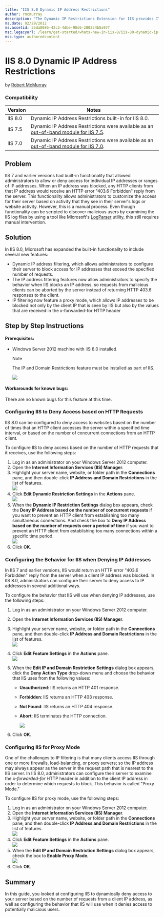 ```yaml
---
title: "IIS 8.0 Dynamic IP Address Restrictions"
author: rmcmurray
description: "The Dynamic IP Restrictions Extension for IIS provides IT Professionals and Hosters a configurable module that helps mitigate or block Denial of Service Atta..."
ms.date: 02/29/2012
ms.assetid: 35da8086-42c3-4dbe-98d6-280254b8a97f
msc.legacyurl: /learn/get-started/whats-new-in-iis-8/iis-80-dynamic-ip-address-restrictions
msc.type: authoredcontent
---
```

# IIS 8.0 Dynamic IP Address Restrictions

by [Robert McMurray](https://github.com/rmcmurray)

### Compatibility

| Version | Notes |
| --- | --- |
| IIS 8.0 | Dynamic IP Address Restrictions built-in for IIS 8.0. |
| IIS 7.5 | Dynamic IP Address Restrictions were available as an [out-of-band module for IIS 7.5](https://www.iis.net/downloads/microsoft/dynamic-ip-restrictions). |
| IIS 7.0 | Dynamic IP Address Restrictions were available as an [out-of-band module for IIS 7.0](https://www.iis.net/downloads/microsoft/dynamic-ip-restrictions). |

<a id="TOC301258515"></a>

## Problem

IIS 7 and earlier versions had built-in functionality that allowed administrators to allow or deny access for individual IP addresses or ranges of IP addresses. When an IP address was blocked, any HTTP clients from that IP address would receive an HTTP error "403.6 Forbidden" reply from the server. This functionality allows administrators to customize the access for their server based on activity that they see in their server's logs or website activity. However, this is a manual process. Even though functionality can be scripted to discover malicious users by examining the IIS log files by using a tool like Microsoft's [LogParser](https://www.microsoft.com/download/details.aspx?id=24659) utility, this still requires manual intervention.

<a id="TOC301258516"></a>

## Solution

In IIS 8.0, Microsoft has expanded the built-in functionality to include several new features:

- Dynamic IP address filtering, which allows administrators to configure their server to block access for IP addresses that exceed the specified number of requests.
- The IP address filtering features now allow administrators to specify the behavior when IIS blocks an IP address, so requests from malicious clients can be aborted by the server instead of returning HTTP 403.6 responses to the client.
- IP filtering now feature a proxy mode, which allows IP addresses to be blocked not only by the client IP that is seen by IIS but also by the values that are received in the x-forwarded-for HTTP header

<a id="TOC301258517"></a>

## Step by Step Instructions

#### Prerequisites:

- Windows Server 2012 machine with IIS 8.0 installed.  
  
    > [!NOTE]
    > The IP and Domain Restrictions feature must be installed as part of IIS.  
  
    ![](iis-80-dynamic-ip-address-restrictions/_static/image1.jpg)

#### Workarounds for known bugs:

There are no known bugs for this feature at this time.

<a id="TOC301448451"></a>

### Configuring IIS to Deny Access based on HTTP Requests

IIS 8.0 can be configured to deny access to websites based on the number of times that an HTTP client accesses the server within a specified time interval, or based on the number of concurrent connections from an HTTP client.

To configure IIS to deny access based on the number of HTTP requests that it receives, use the following steps:

1. Log in as an administrator on your Windows Server 2012 computer.
2. Open the **Internet Information Services (IIS) Manager**.
3. Highlight your server name, website, or folder path in the **Connections** pane, and then double-click **IP Address and Domain Restrictions** in the list of features.  
    [![](iis-80-dynamic-ip-address-restrictions/_static/image2.png)](iis-80-dynamic-ip-address-restrictions/_static/image1.png)
4. Click **Edit Dynamic Restriction Settings** in the **Actions** pane.  
    [![](iis-80-dynamic-ip-address-restrictions/_static/image4.png)](iis-80-dynamic-ip-address-restrictions/_static/image3.png)
5. When the **Dynamic IP Restriction Settings** dialog box appears, check the **Deny IP Address based on the number of concurrent requests** if you want to prevent an HTTP client from establishing too many simultaneous connections. And check the box to **Deny IP Address based on the number of requests over a period of time** if you want to prevent an HTTP client from establishing too many connections within a specific time period.  
    ![](iis-80-dynamic-ip-address-restrictions/_static/image5.png)
6. Click **OK**.

<a id="TOC301448452"></a>

### Configuring the Behavior for IIS when Denying IP Addresses

In IIS 7 and earlier versions, IIS would return an HTTP error "403.6 Forbidden" reply from the server when a client IP address was blocked. In IIS 8.0, administrators can configure their server to deny access to IP addresses in several additional ways.

To configure the behavior that IIS will use when denying IP addresses, use the following steps:

1. Log in as an administrator on your Windows Server 2012 computer.
2. Open the **Internet Information Services (IIS) Manager**.
3. Highlight your server name, website, or folder path in the **Connections** pane, and then double-click **IP Address and Domain Restrictions** in the list of features.  
    [![](iis-80-dynamic-ip-address-restrictions/_static/image3.jpg)](iis-80-dynamic-ip-address-restrictions/_static/image2.jpg)
4. Click **Edit Feature Settings** in the **Actions** pane.  
    [![](iis-80-dynamic-ip-address-restrictions/_static/image7.png)](iis-80-dynamic-ip-address-restrictions/_static/image6.png)
5. When the **Edit IP and Domain Restriction Settings** dialog box appears, click the **Deny Action Type** drop-down menu and choose the behavior that IIS uses from the following values: 

   - **Unauthorized**: IIS returns an HTTP 401 response.
   - **Forbidden**: IIS returns an HTTP 403 response.
   - **Not Found**: IIS returns an HTTP 404 response.
   - **Abort**: IIS terminates the HTTP connection.

     ![](iis-80-dynamic-ip-address-restrictions/_static/image8.png)
6. Click **OK**.

<a id="TOC301448453"></a>

### Configuring IIS for Proxy Mode

One of the challenges to IP filtering is that many clients access IIS through one or more firewalls, load-balancing, or proxy servers; so the IP address may always appear as the server in the request path that is nearest to the IIS server. In IIS 8.0, administrators can configure their server to examine the *x-forwarded-for* HTTP header in addition to the client IP address in order to determine which requests to block. This behavior is called "Proxy Mode."

To configure IIS for proxy mode, use the following steps:

1. Log in as an administrator on your Windows Server 2012 computer.
2. Open the **Internet Information Services (IIS) Manager**.
3. Highlight your server name, website, or folder path in the **Connections** pane, and then double-click **IP Address and Domain Restrictions** in the list of features.  
    [![](iis-80-dynamic-ip-address-restrictions/_static/image5.jpg)](iis-80-dynamic-ip-address-restrictions/_static/image4.jpg)
4. Click **Edit Feature Settings** in the **Actions** pane.  
    [![](iis-80-dynamic-ip-address-restrictions/_static/image10.png)](iis-80-dynamic-ip-address-restrictions/_static/image9.png)
5. When the **Edit IP and Domain Restriction Settings** dialog box appears, check the box to **Enable Proxy Mode**.  
    ![](iis-80-dynamic-ip-address-restrictions/_static/image11.png)
6. Click **OK**.

<a id="TOC301258518"></a>

## Summary

In this guide, you looked at configuring IIS to dynamically deny access to your server based on the number of requests from a client IP address, as well as configuring the behavior that IIS will use when it denies access to potentially malicious users.
